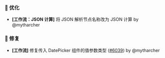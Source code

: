 ### 🚀 优化

- **[工作流：JSON 计算]** 将 JSON 解析节点名称改为 JSON 计算 by @mytharcher

### 🐛 修复

- **[工作流]** 修复传入 DatePicker 组件的值参数类型 ([#6039](https://github.com/nocobase/nocobase/pull/6039)) by @mytharcher

